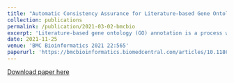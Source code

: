 ```yaml
---
title: "Automatic Consistency Assurance for Literature-based Gene Ontology Annotation"
collection: publications
permalink: /publication/2021-03-02-bmcbio
excerpt: 'Literature-based gene ontology (GO) annotation is a process where expert curators use uniform expressions to describe gene functions reported in research papers, creating computable representations of information about biological systems. Manual assurance of consistency between GO annotations and the associated evidence texts identified by expert curators is reliable but time-consuming, and is infeasible in the context of rapidly growing biological literature. A key challenge is maintaining consistency of existing GO annotations as new studies are published and the GO vocabulary is updated. In this work, we introduce a formalisation of biological database annotation inconsistencies, identifying four distinct types of  inconsistency. We propose a novel and efficient method using state-of-the-art text mining models to automatically distinguish between consistent GO annotation and the different types of inconsistent GO annotation. We evaluate this method using a synthetic dataset generated by directed manipulation of instances in an existing corpus, BC4GO. Two models built using our method for distinct annotation consistency identification tasks achieved high precision and were robust to updates in the GO vocabulary. We provide detailed error analysis for demonstrating that the method achieves high precision on more confident predictions. Our approach demonstrates clear value for human-in-the-loop curation scenarios.'
date: 2021-11-25
venue: 'BMC Bioinformatics 2021 22:565'
paperurl: 'https://bmcbioinformatics.biomedcentral.com/articles/10.1186/s12859-021-04479-9'
---
```

[Download paper here](https://bmcbioinformatics.biomedcentral.com/articles/10.1186/s12859-021-04479-9)
